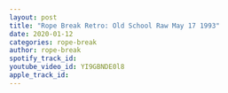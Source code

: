 ```yaml
---
layout: post
title: "Rope Break Retro: Old School Raw May 17 1993"
date: 2020-01-12
categories: rope-break
author: rope-break
spotify_track_id: 
youtube_video_id: YI9GBNDE0l8
apple_track_id: 
---
```

